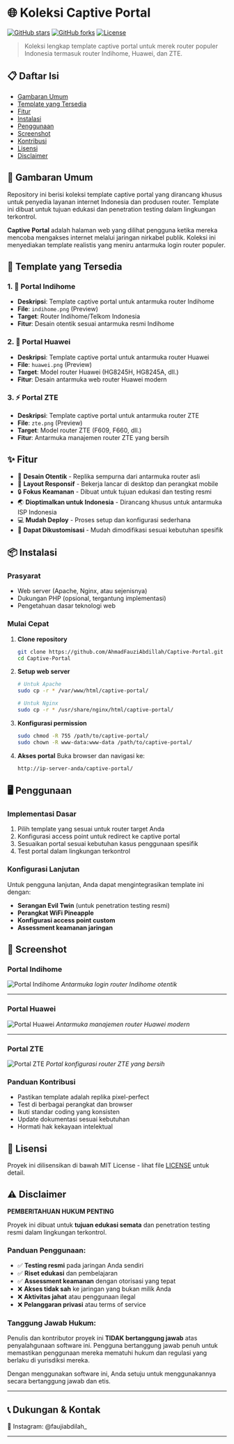 # 🌐 Koleksi Captive Portal

[![GitHub stars](https://img.shields.io/github/stars/AhmadFauziAbdillah/Captive-Portal?style=flat-square)](https://github.com/AhmadFauziAbdillah/Captive-Portal/stargazers)
[![GitHub forks](https://img.shields.io/github/forks/AhmadFauziAbdillah/Captive-Portal?style=flat-square)](https://github.com/AhmadFauziAbdillah/Captive-Portal/network)
[![License](https://img.shields.io/badge/license-MIT-blue.svg?style=flat-square)](LICENSE)

> Koleksi lengkap template captive portal untuk merek router populer Indonesia termasuk router Indihome, Huawei, dan ZTE.

## 📋 Daftar Isi

- [Gambaran Umum](#-gambaran-umum)
- [Template yang Tersedia](#-template-yang-tersedia)
- [Fitur](#-fitur)
- [Instalasi](#-instalasi)
- [Penggunaan](#-penggunaan)
- [Screenshot](#-screenshot)
- [Kontribusi](#-kontribusi)
- [Lisensi](#-lisensi)
- [Disclaimer](#-disclaimer)

## 🎯 Gambaran Umum

Repository ini berisi koleksi template captive portal yang dirancang khusus untuk penyedia layanan internet Indonesia dan produsen router. Template ini dibuat untuk tujuan edukasi dan penetration testing dalam lingkungan terkontrol.

**Captive Portal** adalah halaman web yang dilihat pengguna ketika mereka mencoba mengakses internet melalui jaringan nirkabel publik. Koleksi ini menyediakan template realistis yang meniru antarmuka login router populer.

## 🚀 Template yang Tersedia

### 1. 📡 Portal Indihome
- **Deskripsi**: Template captive portal untuk antarmuka router Indihome
- **File**: `indihome.png` (Preview)
- **Target**: Router Indihome/Telkom Indonesia
- **Fitur**: Desain otentik sesuai antarmuka resmi Indihome

### 2. 🔧 Portal Huawei  
- **Deskripsi**: Template captive portal untuk antarmuka router Huawei
- **File**: `huawei.png` (Preview)
- **Target**: Model router Huawei (HG8245H, HG8245A, dll.)
- **Fitur**: Desain antarmuka web router Huawei modern

### 3. ⚡ Portal ZTE
- **Deskripsi**: Template captive portal untuk antarmuka router ZTE
- **File**: `zte.png` (Preview)
- **Target**: Model router ZTE (F609, F660, dll.)
- **Fitur**: Antarmuka manajemen router ZTE yang bersih

## ✨ Fitur

- 🎨 **Desain Otentik** - Replika sempurna dari antarmuka router asli
- 📱 **Layout Responsif** - Bekerja lancar di desktop dan perangkat mobile
- 🔒 **Fokus Keamanan** - Dibuat untuk tujuan edukasi dan testing resmi
- 🌏 **Dioptimalkan untuk Indonesia** - Dirancang khusus untuk antarmuka ISP Indonesia
- 💻 **Mudah Deploy** - Proses setup dan konfigurasi sederhana
- 🔧 **Dapat Dikustomisasi** - Mudah dimodifikasi sesuai kebutuhan spesifik

## 📦 Instalasi

### Prasyarat
- Web server (Apache, Nginx, atau sejenisnya)
- Dukungan PHP (opsional, tergantung implementasi)
- Pengetahuan dasar teknologi web

### Mulai Cepat

1. **Clone repository**
   ```bash
   git clone https://github.com/AhmadFauziAbdillah/Captive-Portal.git
   cd Captive-Portal
   ```

2. **Setup web server**
   ```bash
   # Untuk Apache
   sudo cp -r * /var/www/html/captive-portal/
   
   # Untuk Nginx
   sudo cp -r * /usr/share/nginx/html/captive-portal/
   ```

3. **Konfigurasi permission**
   ```bash
   sudo chmod -R 755 /path/to/captive-portal/
   sudo chown -R www-data:www-data /path/to/captive-portal/
   ```

4. **Akses portal**
   Buka browser dan navigasi ke:
   ```
   http://ip-server-anda/captive-portal/
   ```

## 🖥️ Penggunaan

### Implementasi Dasar

1. Pilih template yang sesuai untuk router target Anda
2. Konfigurasi access point untuk redirect ke captive portal
3. Sesuaikan portal sesuai kebutuhan kasus penggunaan spesifik
4. Test portal dalam lingkungan terkontrol

### Konfigurasi Lanjutan

Untuk pengguna lanjutan, Anda dapat mengintegrasikan template ini dengan:
- **Serangan Evil Twin** (untuk penetration testing resmi)
- **Perangkat WiFi Pineapple**
- **Konfigurasi access point custom**
- **Assessment keamanan jaringan**

## 📸 Screenshot

### Portal Indihome
![Portal Indihome](indihome.png)
*Antarmuka login router Indihome otentik*

---

### Portal Huawei  
![Portal Huawei](huawei.png)
*Antarmuka manajemen router Huawei modern*

---

### Portal ZTE
![Portal ZTE](zte.png)
*Portal konfigurasi router ZTE yang bersih*

### Panduan Kontribusi

- Pastikan template adalah replika pixel-perfect
- Test di berbagai perangkat dan browser
- Ikuti standar coding yang konsisten
- Update dokumentasi sesuai kebutuhan
- Hormati hak kekayaan intelektual

## 📄 Lisensi

Proyek ini dilisensikan di bawah MIT License - lihat file [LICENSE](LICENSE) untuk detail.

## ⚠️ Disclaimer

**PEMBERITAHUAN HUKUM PENTING**

Proyek ini dibuat untuk **tujuan edukasi semata** dan penetration testing resmi dalam lingkungan terkontrol.

### Panduan Penggunaan:
- ✅ **Testing resmi** pada jaringan Anda sendiri
- ✅ **Riset edukasi** dan pembelajaran
- ✅ **Assessment keamanan** dengan otorisasi yang tepat
- ❌ **Akses tidak sah** ke jaringan yang bukan milik Anda
- ❌ **Aktivitas jahat** atau penggunaan ilegal
- ❌ **Pelanggaran privasi** atau terms of service

### Tanggung Jawab Hukum:
Penulis dan kontributor proyek ini **TIDAK bertanggung jawab** atas penyalahgunaan software ini. Pengguna bertanggung jawab penuh untuk memastikan penggunaan mereka mematuhi hukum dan regulasi yang berlaku di yurisdiksi mereka.

Dengan menggunakan software ini, Anda setuju untuk menggunakannya secara bertanggung jawab dan etis.

---

## 📞 Dukungan & Kontak

📱 Instagram: @faujiabdilah_

---

<div align="center">

</div>
